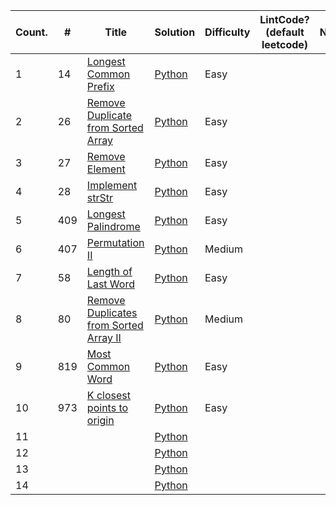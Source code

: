 |Count. | # | Title | Solution | Difficulty |LintCode?(default leetcode) | Note |
|--- |---| ----- | -------- | ---------- | ---------- |----------|
|1|14|[Longest Common Prefix](https://leetcode.com/problems/longest-common-prefix/) | [Python](./thomas-liao/Python/leetcode_python/14_longest_common_prefix.py)|Easy||
|2|26|[Remove Duplicate from Sorted Array](https://leetcode.com/problems/remove-duplicates-from-sorted-array/) | [Python](./thomas-liao/Python/leetcode_python/26_remove_duplicates_from_sorted_array.py)|Easy||
|3|27|[Remove Element](https://leetcode.com/problems/remove-element/) | [Python](./thomas-liao/Python/leetcode_python/27_remove_element.py)|Easy||
|4|28|[Implement strStr](https://leetcode.com/problems/implement-strstr/) | [Python](./thomas-liao/Python/leetcode_python/28_implement_strStr.py)|Easy||
|5|409|[Longest Palindrome](https://leetcode.com/problems/longest-palindrome/) | [Python](./thomas-liao/Python/leetcode_python/409_Longest_Palindrome.py)|Easy||
|6|407|[Permutation II](https://leetcode.com/problems/permutations-ii/) | [Python](./thomas-liao/Python/leetcode_python/47_permutation_ii.py)|Medium||
|7|58|[Length of Last Word](https://leetcode.com/problems/length-of-last-word/) | [Python](./thomas-liao/Python/leetcode_python/58_length_of_last_word.py)|Easy||
|8|80|[Remove Duplicates from Sorted Array II](https://leetcode.com/problems/remove-duplicates-from-sorted-array-ii/) | [Python](./thomas-liao/Python/leetcode_python/80_remove_duplicates_from_sorted_array_II.py)|Medium||
|9|819|[Most Common Word](https://leetcode.com/problems/most-common-word/) | [Python](./thomas-liao/Python/leetcode_python/819_most_common_word.py)|Easy||
|10|973|[K closest points to origin](https://leetcode.com/problems/k-closest-points-to-origin/) | [Python](./thomas-liao/Python/leetcode_python/973_K_Closest_points_to_oritin.py)|Easy||
|11||[]() | [Python](./thomas-liao/Python/leetcode_python/)|||
|12||[]() | [Python](./thomas-liao/Python/leetcode_python/)|||
|13||[]() | [Python](./thomas-liao/Python/leetcode_python/)|||
|14||[]() | [Python](./thomas-liao/Python/leetcode_python/)|||





